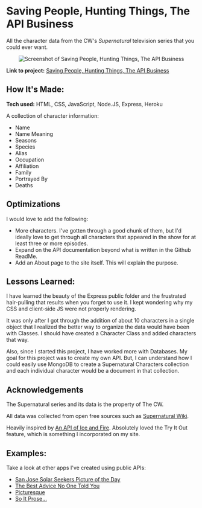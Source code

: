 # Saving People, Hunting Things, The API Business
All the character data from the CW's *Supernatural* television series that you could ever want.

<p align="center">
<img alt="Screenshot of Saving People, Hunting Things, The API Business" src="https://user-images.githubusercontent.com/111663583/201507344-ad0ea063-1408-4794-ad52-dde4f7f3b189.gif"></img>
</p>

**Link to project:** [Saving People, Hunting Things, The API Business](https://supernatural-the-api-business.herokuapp.com/)

## How It's Made:

**Tech used:** HTML, CSS, JavaScript, Node.JS, Express, Heroku

A collection of character information:

- Name
- Name Meaning
- Seasons
- Species
- Alias
- Occupation
- Affiliation
- Family
- Portrayed By
- Deaths

## Optimizations

I would love to add the following:
- More characters. I've gotten through a good chunk of them, but I'd ideally love to get through all characters that appeared in the show for at least three or more episodes.
- Expand on the API documentation beyond what is written in the Github ReadMe.
- Add an About page to the site itself. This will explain the purpose.

## Lessons Learned:
I have learned the beauty of the Express public folder and the frustrated hair-pulling that results when you forget to use it. I kept wondering why my CSS and client-side JS were not properly rendering. 

It was only after I got through the addition of about 10 characters in a single object that I realized the better way to organize the data would have been with Classes. I should have created a Character Class and added characters that way.

Also, since I started this project, I have worked more with Databases. My goal for this project was to create my own API. But, I can understand how I could easily use MongoDB to create a Supernatural Characters collection and each individual character would be a document in that collection.

## Acknowledgements
The Supernatural series and its data is the property of The CW.

All data was collected from open free sources such as [Supernatural Wiki](https://supernatural.fandom.com/wiki/Supernatural_Wiki).

Heavily inspired by [An API of Ice and Fire](https://anapioficeandfire.com/). Absolutely loved the Try It Out feature, which is something I incorporated on my site.

## Examples:
Take a look at other apps I've created using public APIs:

- [San Jose Solar Seekers Picture of the Day](https://github.com/nicoledicochea/nasa-picture-of-the-day)
- [The Best Advice No One Told You](https://github.com/nicoledicochea/advice-bot)
- [Picturesque](https://github.com/nicoledicochea/picturesque-pixabay-api)
- [So It Prose...](https://github.com/nicoledicochea/poetry-api)
